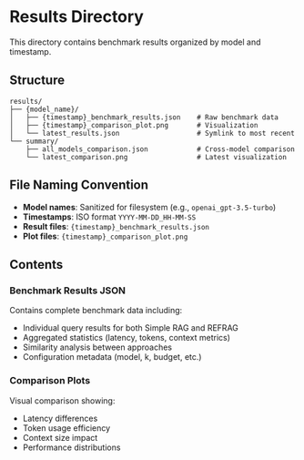 # Results Directory

This directory contains benchmark results organized by model and timestamp.

## Structure

```
results/
├── {model_name}/
│   ├── {timestamp}_benchmark_results.json    # Raw benchmark data
│   ├── {timestamp}_comparison_plot.png       # Visualization
│   └── latest_results.json                   # Symlink to most recent
└── summary/
    ├── all_models_comparison.json            # Cross-model comparison
    └── latest_comparison.png                 # Latest visualization
```

## File Naming Convention

- **Model names**: Sanitized for filesystem (e.g., `openai_gpt-3.5-turbo`)
- **Timestamps**: ISO format `YYYY-MM-DD_HH-MM-SS`
- **Result files**: `{timestamp}_benchmark_results.json`
- **Plot files**: `{timestamp}_comparison_plot.png`

## Contents

### Benchmark Results JSON
Contains complete benchmark data including:
- Individual query results for both Simple RAG and REFRAG
- Aggregated statistics (latency, tokens, context metrics)
- Similarity analysis between approaches
- Configuration metadata (model, k, budget, etc.)

### Comparison Plots
Visual comparison showing:
- Latency differences
- Token usage efficiency  
- Context size impact
- Performance distributions